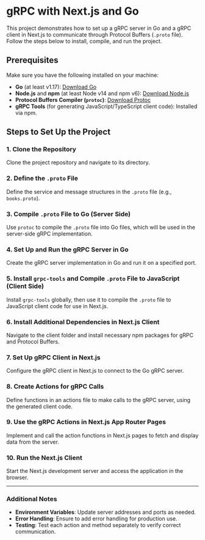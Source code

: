 
# gRPC with Next.js and Go

This project demonstrates how to set up a gRPC server in Go and a gRPC client in Next.js to communicate through Protocol Buffers (`.proto` file). Follow the steps below to install, compile, and run the project.

## Prerequisites

Make sure you have the following installed on your machine:

- **Go** (at least v1.17): [Download Go](https://golang.org/dl/)
- **Node.js** and **npm** (at least Node v14 and npm v6): [Download Node.js](https://nodejs.org/)
- **Protocol Buffers Compiler (`protoc`)**: [Download Protoc](https://github.com/protocolbuffers/protobuf/releases)
- **gRPC Tools** (for generating JavaScript/TypeScript client code): Installed via npm.

## Steps to Set Up the Project

### 1. Clone the Repository

Clone the project repository and navigate to its directory.

### 2. Define the `.proto` File

Define the service and message structures in the `.proto` file (e.g., `books.proto`).

### 3. Compile `.proto` File to Go (Server Side)

Use `protoc` to compile the `.proto` file into Go files, which will be used in the server-side gRPC implementation.

### 4. Set Up and Run the gRPC Server in Go

Create the gRPC server implementation in Go and run it on a specified port.

### 5. Install `grpc-tools` and Compile `.proto` File to JavaScript (Client Side)

Install `grpc-tools` globally, then use it to compile the `.proto` file to JavaScript client code for use in Next.js.

### 6. Install Additional Dependencies in Next.js Client

Navigate to the client folder and install necessary npm packages for gRPC and Protocol Buffers.

### 7. Set Up gRPC Client in Next.js

Configure the gRPC client in Next.js to connect to the Go gRPC server.

### 8. Create Actions for gRPC Calls

Define functions in an actions file to make calls to the gRPC server, using the generated client code.

### 9. Use the gRPC Actions in Next.js App Router Pages

Implement and call the action functions in Next.js pages to fetch and display data from the server.

### 10. Run the Next.js Client

Start the Next.js development server and access the application in the browser.

---

### Additional Notes

- **Environment Variables**: Update server addresses and ports as needed.
- **Error Handling**: Ensure to add error handling for production use.
- **Testing**: Test each action and method separately to verify correct communication.

